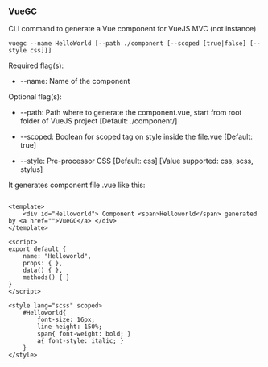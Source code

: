 ### VueGC

CLI command to generate a Vue component for VueJS MVC (not instance)

`vuegc --name HelloWorld [--path ./component [--scoped [true|false] [--style css]]]`

Required flag(s):

* --name:   Name of the component

Optional flag(s):

* --path:   Path where to generate the component.vue, start from root folder of VueJS project [Default: ./component/]

* --scoped: Boolean for scoped tag on style inside the file.vue [Default: true]

* --style:  Pre-processor CSS [Default: css] [Value supported: css, scss, stylus]

It generates component file .vue like this: 

``` vue

<template>
    <div id="Helloworld"> Component <span>Helloworld</span> generated by <a href="">VueGC</a> </div>
</template>

<script>
export default {
    name: "Helloworld", 
    props: { }, 
    data() { }, 
    methods() { }
}
</script>

<style lang="scss" scoped>
    #Helloworld{
    	font-size: 16px;
    	line-height: 150%;	
        span{ font-weight: bold; }	
        a{ font-style: italic; }
    }
</style>

```